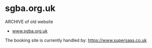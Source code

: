 # sgba.org.uk

ARCHIVE of old website

* www.sgba.org.uk

The booking site is currently handled by: https://www.supersaas.co.uk
